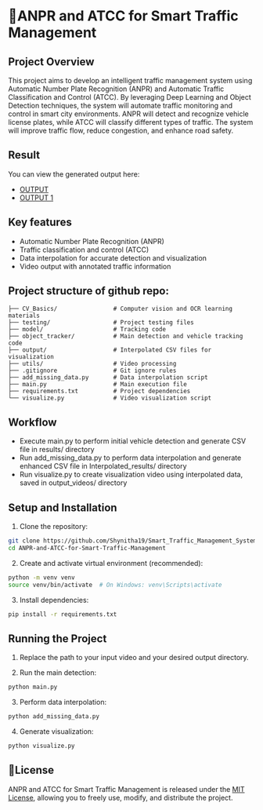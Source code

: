 # 🚦ANPR and ATCC for Smart Traffic Management

## Project Overview

This project aims to develop an intelligent traffic management system using Automatic Number Plate Recognition (ANPR) and Automatic Traffic Classification and Control (ATCC). By leveraging Deep Learning and Object Detection techniques, the system will automate traffic monitoring and control in smart city environments. ANPR will detect and recognize vehicle license plates, while ATCC will classify different types of traffic. The system will improve traffic flow, reduce congestion, and enhance road safety.

## Result

You can view the generated output here:
- [OUTPUT](https://drive.google.com/file/d/1yjo6N0LJwBEIat62lE0guGuzFEQ9ESvC/view?usp=drive_link)
- [OUTPUT 1](https://drive.google.com/file/d/14Gio0eJGtVcvZ5fEe8B49GKHSpk7nTED/view?usp=sharing)

## Key features

- Automatic Number Plate Recognition (ANPR)
- Traffic classification and control (ATCC)
- Data interpolation for accurate detection and visualization
- Video output with annotated traffic information

## Project structure of github repo:

```
├── CV_Basics/                # Computer vision and OCR learning materials
├── testing/                  # Project testing files
├── model/                    # Tracking code
├── object_tracker/           # Main detection and vehicle tracking code
├── output/                   # Interpolated CSV files for visualization
├── utils/                    # Video processing
├── .gitignore                # Git ignore rules
├── add_missing_data.py       # Data interpolation script
├── main.py                   # Main execution file
├── requirements.txt          # Project dependencies
└── visualize.py              # Video visualization script
```

## Workflow

- Execute main.py to perform initial vehicle detection and generate CSV file in results/ directory
- Run add_missing_data.py to perform data interpolation and generate enhanced CSV file in Interpolated_results/ directory
- Run visualize.py to create visualization video using interpolated data, saved in output_videos/ directory

## Setup and Installation

1. Clone the repository:
  ```bash
  git clone https://github.com/Shynitha19/Smart_Traffic_Management_System
  cd ANPR-and-ATCC-for-Smart-Traffic-Management
  ```

2. Create and activate virtual environment (recommended):
  ```bash
  python -m venv venv
  source venv/bin/activate  # On Windows: venv\Scripts\activate
  ```

3. Install dependencies:
  ```bash
  pip install -r requirements.txt
  ```

## Running the Project

1. Replace the path to your input video and your desired output directory.

2. Run the main detection:
  ```bash
  python main.py
  ```

3. Perform data interpolation:
  ```bash
  python add_missing_data.py
  ```

4. Generate visualization:
  ```bash
  python visualize.py
  ```

## 📄License

ANPR and ATCC for Smart Traffic Management is released under the [MIT License](License), allowing you to freely use, modify, and distribute the project.
